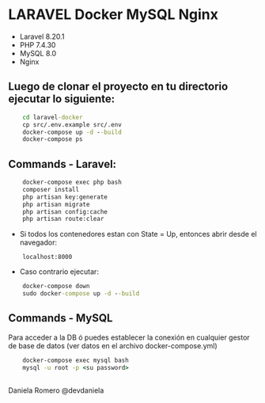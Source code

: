 # LARAVEL Docker MySQL Nginx

* Laravel 8.20.1
* PHP 7.4.30
* MySQL 8.0
* Nginx



## Luego de clonar el proyecto en tu directorio ejecutar lo siguiente:
``` cmd
    cd laravel-docker
    cp src/.env.example src/.env
    docker-compose up -d --build
    docker-compose ps
```

## Commands - Laravel:
```cmd
    docker-compose exec php bash
    composer install
    php artisan key:generate
    php artisan migrate
    php artisan config:cache
    php artisan route:clear
```

* Si todos los contenedores estan con State = Up, entonces abrir desde el navegador:
```
    localhost:8000
```
* Caso contrario ejecutar:
``` cmd
    docker-compose down
    sudo docker-compose up -d --build
```

## Commands - MySQL
Para acceder a la DB ó puedes establecer la conexión en cualquier gestor de base de datos (ver datos en el archivo docker-compose.yml)
```cmd
    docker-compose exec mysql bash
    mysql -u root -p <su password>
```

##
Daniela Romero
@devdaniela 